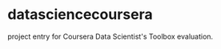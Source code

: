 datasciencecoursera
===================

project entry for Coursera Data Scientist's Toolbox evaluation.

